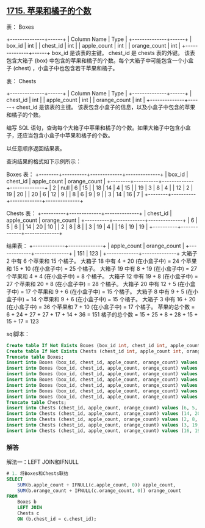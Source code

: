 ## [1715. 苹果和橘子的个数](https://leetcode-cn.com/problems/count-apples-and-oranges/)

表： Boxes

+--------------+------+
| Column Name  | Type |
+--------------+------+
| box_id       | int  |
| chest_id     | int  |
| apple_count  | int  |
| orange_count | int  |
+--------------+------+
box_id 是该表的主键。
chest_id 是 chests 表的外键。
该表包含大箱子 (box) 中包含的苹果和橘子的个数。每个大箱子中可能包含一个小盒子 (chest) ，小盒子中也包含若干苹果和橘子。


表： Chests

+--------------+------+
| Column Name  | Type |
+--------------+------+
| chest_id     | int  |
| apple_count  | int  |
| orange_count | int  |
+--------------+------+
chest_id 是该表的主键。
该表包含小盒子的信息，以及小盒子中包含的苹果和橘子的个数。


编写 SQL 语句，查询每个大箱子中苹果和橘子的个数。如果大箱子中包含小盒子，还应当包含小盒子中苹果和橘子的个数。

以任意顺序返回结果表。

查询结果的格式如下示例所示：

Boxes 表：
+--------+----------+-------------+--------------+
| box_id | chest_id | apple_count | orange_count |
+--------+----------+-------------+--------------+
| 2      | null     | 6           | 15           |
| 18     | 14       | 4           | 15           |
| 19     | 3        | 8           | 4            |
| 12     | 2        | 19          | 20           |
| 20     | 6        | 12          | 9            |
| 8      | 6        | 9           | 9            |
| 3      | 14       | 16          | 7            |
+--------+----------+-------------+--------------+

Chests 表：
+----------+-------------+--------------+
| chest_id | apple_count | orange_count |
+----------+-------------+--------------+
| 6        | 5           | 6            |
| 14       | 20          | 10           |
| 2        | 8           | 8            |
| 3        | 19          | 4            |
| 16       | 19          | 19           |
+----------+-------------+--------------+

结果表：
+-------------+--------------+
| apple_count | orange_count |
+-------------+--------------+
| 151         | 123          |
+-------------+--------------+
大箱子 2 中有 6 个苹果和 15 个橘子。
大箱子 18 中有 4 + 20 (在小盒子中) = 24 个苹果和 15 + 10 (在小盒子中) = 25 个橘子。
大箱子 19 中有 8 + 19 (在小盒子中) = 27 个苹果和 4 + 4 (在小盒子中) = 8 个橘子。
大箱子 12 中有 19 + 8 (在小盒子中) = 27 个苹果和 20 + 8 (在小盒子中) = 28 个橘子。
大箱子 20 中有 12 + 5 (在小盒子中) = 17 个苹果和 9 + 6 (在小盒子中) = 15 个橘子。
大箱子 8 中有 9 + 5 (在小盒子中) = 14 个苹果和 9 + 6 (在小盒子中) = 15 个橘子。
大箱子 3 中有 16 + 20 (在小盒子中) = 36 个苹果和 7 + 10 (在小盒子中) = 17 个橘子。
苹果的总个数 = 6 + 24 + 27 + 27 + 17 + 14 + 36 = 151
橘子的总个数 = 15 + 25 + 8 + 28 + 15 + 15 + 17 = 123

sql脚本：

```sql
Create table If Not Exists Boxes (box_id int, chest_id int, apple_count int, orange_count int);
Create table If Not Exists Chests (chest_id int, apple_count int, orange_count int);
Truncate table Boxes;
insert into Boxes (box_id, chest_id, apple_count, orange_count) values (2, NULL, 6, 15);
insert into Boxes (box_id, chest_id, apple_count, orange_count) values (18, 14, 4, 15);
insert into Boxes (box_id, chest_id, apple_count, orange_count) values (19, 3, 8, 4);
insert into Boxes (box_id, chest_id, apple_count, orange_count) values (12, 2, 19, 20);
insert into Boxes (box_id, chest_id, apple_count, orange_count) values (20, 6, 12, 9);
insert into Boxes (box_id, chest_id, apple_count, orange_count) values (8, 6, 9, 9);
insert into Boxes (box_id, chest_id, apple_count, orange_count) values (3, 14, 16, 7);
Truncate table Chests;
insert into Chests (chest_id, apple_count, orange_count) values (6, 5, 6);
insert into Chests (chest_id, apple_count, orange_count) values (14, 20, 10);
insert into Chests (chest_id, apple_count, orange_count) values (2, 8, 8);
insert into Chests (chest_id, apple_count, orange_count) values (3, 19, 4);
insert into Chests (chest_id, apple_count, orange_count) values (16, 19, 19);
```

### 解答

解法一：LEFT JOIN和IFNULL

```sql
# 1. 将Boxes和Chests联结
SELECT
	SUM(b.apple_count + IFNULL(c.apple_count, 0)) apple_count,
	SUM(b.orange_count + IFNULL(c.orange_count, 0)) orange_count
FROM
	Boxes b
	LEFT JOIN
	Chests c
	ON (b.chest_id = c.chest_id);
```

